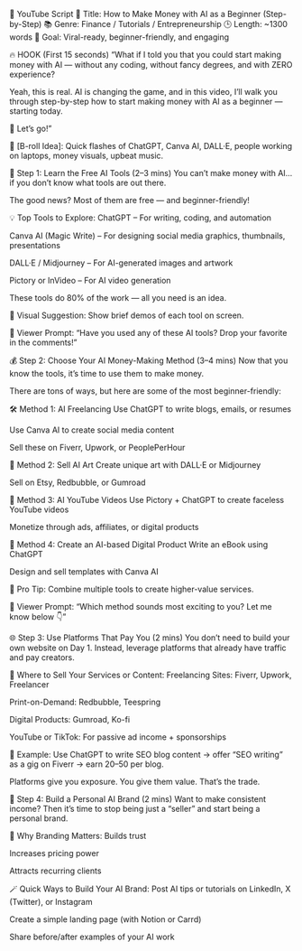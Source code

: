 🎯 YouTube Script
🎥 Title: How to Make Money with AI as a Beginner (Step-by-Step)
📚 Genre: Finance / Tutorials / Entrepreneurship
🕒 Length: ~1300 words
🎯 Goal: Viral-ready, beginner-friendly, and engaging

🔥 HOOK (First 15 seconds)
“What if I told you that you could start making money with AI — without any coding, without fancy degrees, and with ZERO experience?

Yeah, this is real. AI is changing the game, and in this video, I’ll walk you through step-by-step how to start making money with AI as a beginner — starting today.

🎯 Let’s go!”

📌 [B-roll Idea]: Quick flashes of ChatGPT, Canva AI, DALL·E, people working on laptops, money visuals, upbeat music.

🧠 Step 1: Learn the Free AI Tools (2–3 mins)
You can’t make money with AI… if you don’t know what tools are out there.

The good news? Most of them are free — and beginner-friendly!

💡 Top Tools to Explore:
ChatGPT – For writing, coding, and automation

Canva AI (Magic Write) – For designing social media graphics, thumbnails, presentations

DALL·E / Midjourney – For AI-generated images and artwork

Pictory or InVideo – For AI video generation

These tools do 80% of the work — all you need is an idea.

👀 Visual Suggestion: Show brief demos of each tool on screen.

💬 Viewer Prompt:
“Have you used any of these AI tools? Drop your favorite in the comments!”

💰 Step 2: Choose Your AI Money-Making Method (3–4 mins)
Now that you know the tools, it’s time to use them to make money.

There are tons of ways, but here are some of the most beginner-friendly:

🛠️ Method 1: AI Freelancing
Use ChatGPT to write blogs, emails, or resumes

Use Canva AI to create social media content

Sell these on Fiverr, Upwork, or PeoplePerHour

🎨 Method 2: Sell AI Art
Create unique art with DALL·E or Midjourney

Sell on Etsy, Redbubble, or Gumroad

🎥 Method 3: AI YouTube Videos
Use Pictory + ChatGPT to create faceless YouTube videos

Monetize through ads, affiliates, or digital products

🧠 Method 4: Create an AI-based Digital Product
Write an eBook using ChatGPT

Design and sell templates with Canva AI

📌 Pro Tip: Combine multiple tools to create higher-value services.

💬 Viewer Prompt:
“Which method sounds most exciting to you? Let me know below 👇”

🌐 Step 3: Use Platforms That Pay You (2 mins)
You don’t need to build your own website on Day 1.
Instead, leverage platforms that already have traffic and pay creators.

📍 Where to Sell Your Services or Content:
Freelancing Sites: Fiverr, Upwork, Freelancer

Print-on-Demand: Redbubble, Teespring

Digital Products: Gumroad, Ko-fi

YouTube or TikTok: For passive ad income + sponsorships

👀 Example:
Use ChatGPT to write SEO blog content → offer “SEO writing” as a gig on Fiverr → earn $20–$50 per blog.

Platforms give you exposure. You give them value. That’s the trade.

💼 Step 4: Build a Personal AI Brand (2 mins)
Want to make consistent income? Then it’s time to stop being just a “seller” and start being a personal brand.

🔑 Why Branding Matters:
Builds trust

Increases pricing power

Attracts recurring clients

🪄 Quick Ways to Build Your AI Brand:
Post AI tips or tutorials on LinkedIn, X (Twitter), or Instagram

Create a simple landing page (with Notion or Carrd)

Share before/after examples of your AI work
